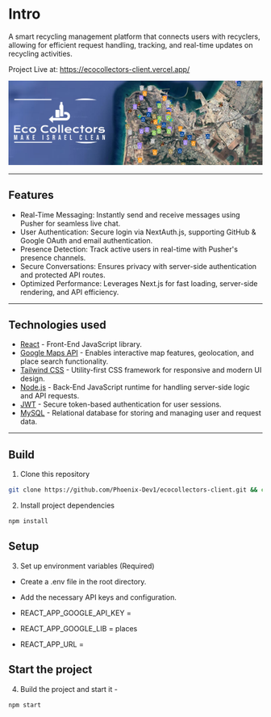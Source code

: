 # Intro

A smart recycling management platform that connects users with recyclers, allowing for efficient request handling, tracking, and real-time updates on recycling activities.

Project Live at: https://ecocollectors-client.vercel.app/

![eco-collectors](https://github.com/Phoenix-Dev1/ecocollectors-client/blob/main/public/assets/banner-eco.png)

---

## Features

- Real-Time Messaging: Instantly send and receive messages using Pusher for seamless live chat.
- User Authentication: Secure login via NextAuth.js, supporting GitHub & Google OAuth and email authentication.
- Presence Detection: Track active users in real-time with Pusher's presence channels.
- Secure Conversations: Ensures privacy with server-side authentication and protected API routes.
- Optimized Performance: Leverages Next.js for fast loading, server-side rendering, and API efficiency.

---

## Technologies used

- [React](https://react.dev/) - Front-End JavaScript library.
- [Google Maps API](https://developers.google.com/maps) - Enables interactive map features, geolocation, and place search functionality.
- [Tailwind CSS](https://tailwindcss.com/) - Utility-first CSS framework for responsive and modern UI design.
- [Node.js](https://nodejs.org/) - Back-End JavaScript runtime for handling server-side logic and API requests.
- [JWT](https://jwt.io/) - Secure token-based authentication for user sessions.
- [MySQL](https://www.mysql.com/) - Relational database for storing and managing user and request data.

---

## Build

1. Clone this repository

```bash
git clone https://github.com/Phoenix-Dev1/ecocollectors-client.git && cd eco-collectors
```

2. Install project dependencies

```bash
npm install
```

## Setup

3. Set up environment variables (Required)

- Create a .env file in the root directory.
- Add the necessary API keys and configuration.

- REACT_APP_GOOGLE_API_KEY =
- REACT_APP_GOOGLE_LIB = places

- REACT_APP_URL =

## Start the project

4. Build the project and start it -

```bash
npm start
```
